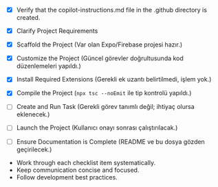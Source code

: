 - [x] Verify that the copilot-instructions.md file in the .github directory is created.

- [x] Clarify Project Requirements

- [x] Scaffold the Project
	(Var olan Expo/Firebase projesi hazır.)

- [x] Customize the Project
	(Güncel görevler doğrultusunda kod düzenlemeleri yapıldı.)

- [x] Install Required Extensions
	(Gerekli ek uzantı belirtilmedi, işlem yok.)

- [x] Compile the Project
	(`npx tsc --noEmit` ile tip kontrolü yapıldı.)

- [ ] Create and Run Task
	(Gerekli görev tanımlı değil; ihtiyaç olursa eklenecek.)

- [ ] Launch the Project
	(Kullanıcı onayı sonrası çalıştırılacak.)

- [ ] Ensure Documentation is Complete
	(README ve bu dosya gözden geçirilecek.)

- Work through each checklist item systematically.
- Keep communication concise and focused.
- Follow development best practices.
